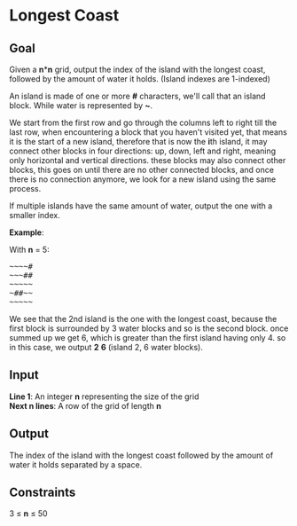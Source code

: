 # Longest Coast

## Goal

Given a **n**\***n** grid, output the index of the island with the longest coast, followed by the amount of water it holds. (Island indexes are 1-indexed)

An island is made of one or more **#** characters, we'll call that an island block. While water is represented by **~**.

We start from the first row and go through the columns left to right till the last row, when encountering a block that you haven't visited yet, that means it is the start of a new island, therefore that is now the **i**th island, it may connect other blocks in four directions: up, down, left and right, meaning only horizontal and vertical directions. these blocks may also connect other blocks, this goes on until there are no other connected blocks, and once there is no connection anymore, we look for a new island using the same process.

If multiple islands have the same amount of water, output the one with a smaller index.

**Example**:

With **n** = 5:

<pre>
~~~~#
~~~##
~~~~~
~##~~
~~~~~
</pre>

We see that the 2nd island is the one with the longest coast, because the first block is surrounded by 3 water blocks and so is the second block. once summed up we get 6, which is greater than the first island having only 4. so in this case, we output **2** **6** (island 2, 6 water blocks).

## Input

**Line 1**: An integer **n** representing the size of the grid \
**Next n lines**: A row of the grid of length **n**

## Output

The index of the island with the longest coast followed by the amount of water it holds separated by a space.

## Constraints

3 ≤ **n** ≤ 50
